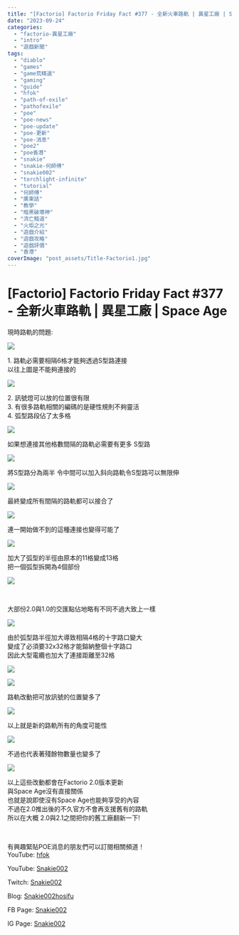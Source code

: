 ```yaml
---
title: "[Factorio] Factorio Friday Fact #377 - 全新火車路軌 | 異星工廠 | Space Age"
date: "2023-09-24"
categories: 
  - "factorio-異星工廠"
  - "intro"
  - "遊戲新聞"
tags: 
  - "diablo"
  - "games"
  - "game荒精選"
  - "gaming"
  - "guide"
  - "hfok"
  - "path-of-exile"
  - "pathofexile"
  - "poe"
  - "poe-news"
  - "poe-update"
  - "poe-更新"
  - "poe-消息"
  - "poe2"
  - "poe香港"
  - "snakie"
  - "snakie-何師傅"
  - "snakie002"
  - "torchlight-infinite"
  - "tutorial"
  - "何師傅"
  - "廣東話"
  - "教學"
  - "暗黑破壞神"
  - "流亡黯道"
  - "火炬之光"
  - "遊戲介紹"
  - "遊戲攻略"
  - "遊戲評價"
  - "香港"
coverImage: "post_assets/Title-Factorio1.jpg"
---
```


# \[Factorio\] Factorio Friday Fact #377 - 全新火車路軌 | 異星工廠 | Space Age

  
現時路軌的問題:  

  
![](post_assets/1-14-1024x322.png)  

  
1\. 路軌必需要相隔6格才能夠透過S型路連接  
以往上圖是不能夠連接的  

  
![](post_assets/2-14-1024x819.png)  

  
2\. 訊號燈可以放的位置很有限  
3\. 有很多路軌相關的編碼的是硬性規則不夠靈活  
4\. 弧型路段佔了太多格  

  
![](post_assets/3-1-3-1024x234.png)  

  
如果想連接其他格數間隔的路軌必需要有更多 S型路  

  
![](post_assets/3-2-3-1024x263.png)  

  
將S型路分為兩半 令中間可以加入斜向路軌令S型路可以無限伸  

  
![](post_assets/3-3-1-1024x922.png)  

  
最終變成所有間隔的路軌都可以接合了  

  
![](post_assets/3-4-1-1024x410.png)  

  
連一開始做不到的這種連接也變得可能了  

  
![](post_assets/4-1-1-1024x936.png)  

  
加大了弧型的半徑由原本的11格變成13格  
把一個弧型拆開為4個部份  

  
![](post_assets/juxtapose-gif1.gif)  

  
   

  
大部份2.0與1.0的交匯點佔地略有不同不過大致上一樣  

  
![](post_assets/4-2-2-1024x1024.png)  

  
由於弧型路半徑加大導致相隔4格的十字路口變大  
變成了必須要32x32格才能鎔納整個十字路口  
因此大型電纜也加大了連接距離至32格  

  
![](post_assets/5-1-4-1024x878.png)  

  
![](post_assets/5-2-5-1024x819.png)  

  
路軌改動把可放訊號的位置變多了  

  
![](post_assets/6-11-1024x892.png)  

  
以上就是新的路軌所有的角度可能性  

  
![](post_assets/7-3-1024x571.png)  

  
不過也代表著殘餘物數量也變多了  

  
![](post_assets/8-2-1024x558.png)  

  
以上這些改動都會在Factorio 2.0版本更新  
與Space Age沒有直接關係  
也就是說即使沒有Space Age也能夠享受的內容  
不過在2.0推出後的不久官方不會再支援舊有的路軌  
所以在大概 2.0與2.1之間把你的舊工廠翻新一下!  

  
   

  
有興趣緊貼POE消息的朋友們可以訂閱相關頻道！  
YouTube: [hfok](https://www.youtube.com/channel/UC2m4uqcEr8pIxkO6odaDHjw/)  

  
YouTube: [Snakie002](https://www.youtube.com/c/Snakie002/)  

  
Twitch: [Snakie002](https://www.twitch.tv/snakie002/)  

  
Blog: [Snakie002hosifu](https://snakie002hosifu.blog/)  

  
FB Page: [Snakie002](https://www.facebook.com/Snakie002/)  

  
IG Page: [Snakie002](https://www.instagram.com/snakie002/)

